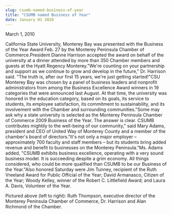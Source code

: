 ```yaml
---
slug: csumb-named-business-of-year
title: "CSUMB named Business of Year"
date: January 01 2020
---
```


<p>March 1, 2010
</p><p>California State University, Monterey Bay was presented with the Business of the Year Award Feb. 27 by the Monterey Peninsula Chamber of Commerce.President Dianne Harrison accepted the award on behalf of the university at a dinner attended by more than 350 Chamber members and guests at the Hyatt Regency Monterey."We're counting on your partnership and support as we continue to grow and develop in the future," Dr. Harrison said. "The truth is, after our first 15 years, we're just getting started!"CSU Monterey Bay was chosen by a panel of business leaders and nonprofit administrators from among the Business Excellence Award winners in 19 categories that were announced last August. At that time, the university was honored in the education category, based on its goals, its service to students, its employee satisfaction, its commitment to sustainability, and its involvement with the Chamber and surrounding communities."Some may ask why a state university is selected as the Monterey Peninsula Chamber of Commerce 2009 Business of the Year. The answer is clear. CSUMB contributes mightily to the well-being of our community," said Mary Adams, president and CEO of United Way of Monterey County and a member of the chamber's board of directors."It's not only a major employer – approximately 700 faculty and staff members – but its students bring added revenue and benefit to businesses on the Monterey Peninsula."Ms. Adams added, "CSUMB exhibits business excellence, operating with a very sound business model. It is succeeding despite a grim economy. All things considered, who could be more qualified than CSUMB to be our Business of the Year."Also honored Saturday were Jim Tunney, recipient of the Ruth Vreeland Award for Public Official of the Year; David Armanasco, Citizen of the Year; Woody Kelley, winner of the Robert C. Littlefield Award; and Laura A. Davis, Volunteer of the Year.
</p><p>Pictured above (left to right): Ruth Thompson, executive director of the Monterey Peninsula Chamber of Commerce, Dr. Harrison and Alan Richmond of the Chamber.
</p><p> 
</p>
